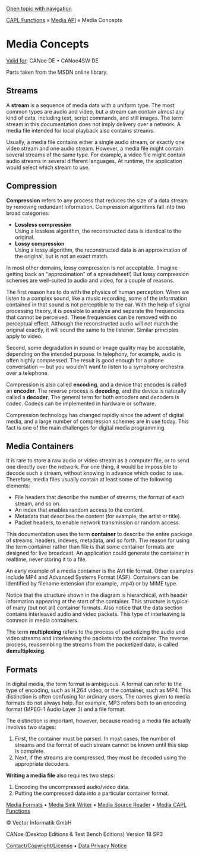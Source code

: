 [Open topic with navigation](../../../../CANoeDEFamily.htm#Topics/CAPLFunctions/Media/CAPLfunctionsMediaConcept.md)

[CAPL Functions](../CAPLfunctions.md) » [Media API](CAPLfunctionsMediaOverview.md) » Media Concepts

# Media Concepts

[Valid for](../../Shared/FeatureAvailability.md):  CANoe DE • CANoe4SW DE

Parts taken from the MSDN online library.

## Streams

A **stream** is a sequence of media data with a uniform type. The most common types are audio and video, but a stream can contain almost any kind of data, including text, script commands, and still images. The term stream in this documentation does not imply delivery over a network. A media file intended for local playback also contains streams.

Usually, a media file contains either a single audio stream, or exactly one video stream and one audio stream. However, a media file might contain several streams of the same type. For example, a video file might contain audio streams in several different languages. At runtime, the application would select which stream to use.

## Compression

**Compression** refers to any process that reduces the size of a data stream by removing redundant information. Compression algorithms fall into two broad categories:

- **Lossless compression**  
  Using a lossless algorithm, the reconstructed data is identical to the original.
- **Lossy compression**  
  Using a lossy algorithm, the reconstructed data is an approximation of the original, but is not an exact match.

In most other domains, lossy compression is not acceptable. (Imagine getting back an "approximation" of a spreadsheet!) But lossy compression schemes are well-suited to audio and video, for a couple of reasons.

The first reason has to do with the physics of human perception. When we listen to a complex sound, like a music recording, some of the information contained in that sound is not perceptible to the ear. With the help of signal processing theory, it is possible to analyze and separate the frequencies that cannot be perceived. These frequencies can be removed with no perceptual effect. Although the reconstructed audio will not match the original exactly, it will sound the same to the listener. Similar principles apply to video.

Second, some degradation in sound or image quality may be acceptable, depending on the intended purpose. In telephony, for example, audio is often highly compressed. The result is good enough for a phone conversation — but you wouldn't want to listen to a symphony orchestra over a telephone.

Compression is also called **encoding**, and a device that encodes is called an **encoder**. The reverse process is **decoding**, and the device is naturally called a **decoder**. The general term for both encoders and decoders is codec. Codecs can be implemented in hardware or software.

Compression technology has changed rapidly since the advent of digital media, and a large number of compression schemes are in use today. This fact is one of the main challenges for digital media programming.

## Media Containers

It is rare to store a raw audio or video stream as a computer file, or to send one directly over the network. For one thing, it would be impossible to decode such a stream, without knowing in advance which codec to use. Therefore, media files usually contain at least some of the following elements:

- File headers that describe the number of streams, the format of each stream, and so on.
- An index that enables random access to the content.
- Metadata that describes the content (for example, the artist or title).
- Packet headers, to enable network transmission or random access.

This documentation uses the term **container** to describe the entire package of streams, headers, indexes, metadata, and so forth. The reason for using the term container rather than file is that some container formats are designed for live broadcast. An application could generate the container in realtime, never storing it to a file.

An early example of a media container is the AVI file format. Other examples include MP4 and Advanced Systems Format (ASF). Containers can be identified by filename extension (for example, .mp4) or by MIME type.

Notice that the structure shown in the diagram is hierarchical, with header information appearing at the start of the container. This structure is typical of many (but not all) container formats. Also notice that the data section contains interleaved audio and video packets. This type of interleaving is common in media containers.

The term **multiplexing** refers to the process of packetizing the audio and video streams and interleaving the packets into the container. The reverse process, reassembling the streams from the packetized data, is called **demultiplexing**.

## Formats

In digital media, the term format is ambiguous. A format can refer to the type of encoding, such as H.264 video, or the container, such as MP4. This distinction is often confusing for ordinary users. The names given to media formats do not always help. For example, MP3 refers both to an encoding format (MPEG-1 Audio Layer 3) and a file format.

The distinction is important, however, because reading a media file actually involves two stages:

1. First, the container must be parsed. In most cases, the number of streams and the format of each stream cannot be known until this step is complete.
2. Next, if the streams are compressed, they must be decoded using the appropriate decoders.

**Writing a media file** also requires two steps:

1. Encoding the uncompressed audio/video data.
2. Putting the compressed data into a particular container format.

[Media Formats](CAPLfunctionsMediaFormats.md) • [Media Sink Writer](CAPLfunctionsMediaSinkWriter.md) • [Media Source Reader](CAPLfunctionsMediaSouceReader.md) • [Media CAPL Functions](CAPLfunctionsMediaOverview.md)

© Vector Informatik GmbH

CANoe (Desktop Editions & Test Bench Editions) Version 18 SP3

[Contact/Copyright/License](../../Shared/ContactCopyrightLicense.md) • [Data Privacy Notice](https://www.vector.com/int/en/company/get-info/privacy-policy/)
